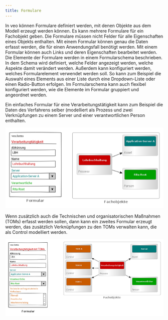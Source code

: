 ```yaml
---
title: Formulare
---
```


In veo können Formulare definiert werden, mit denen Objekte aus dem Modell erzeugt werden können. Es kann mehrere Formulare für ein Fachobjekt geben. Die Formulare müssen nicht Felder für alle Eigenschaften eines Objekts enthalten. Mit einem Formular können genau die Daten erfasst werden, die für einen Anwendungsfall benötigt werden. Mit einem Formular können auch Links und deren Eigenschaften bearbeitet werden. Die Elemente der Formulare werden in einem Formularschema beschrieben. In dem Schema wird definiert, welche Felder angezeigt werden, welche Aspekte damit verändert werden. Außerdem kann konfiguriert werden, welches Formularelement verwendet werden soll. So kann zum Beispiel die Auswahl eines Elements aus einer Liste durch eine Dropdown-Liste oder einen Radio-Button erfolgen. Im Formularschema kann auch flexibel konfiguriert werden, wie die Elemente im Formular gruppiert und angeordnet werden.

Ein einfaches Formular für eine Verarbeitungstätigkeit kann zum Beispiel die Daten des Verfahrens selber (modelliert als <DocsLink to="/object_model/objects#process">Prozess</DocsLink> und zwei Verknüpfungen zu einem Server und einer verantwortlichen Person enthalten.

![veo-forms-data-VTK](./docs/4.object_model/media/veo-forms-data-VTK.png)

Wenn zusätzlich auch die Technischen und organisatorischen Maßnahmen (TOMs) erfasst werden sollen, dann kann ein zweites Formular erzeugt werden, das zusätzlich Verknüpfungen zu den TOMs verwalten kann, die als <DocsLink to="/object_model/objects#control">Control</DocsLink> modelliert werden.

![veo-forms-data-VTK-TOM](./docs/4.object_model/media/veo-forms-data-VTK-TOM.png)
